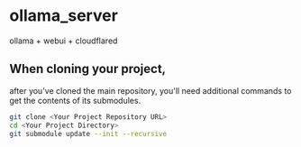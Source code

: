 # ollama_server
ollama + webui + cloudflared

## When cloning your project,
after you've cloned the main repository, you'll need additional commands to get the contents of its submodules.

```bash
git clone <Your Project Repository URL>
cd <Your Project Directory>
git submodule update --init --recursive
```
